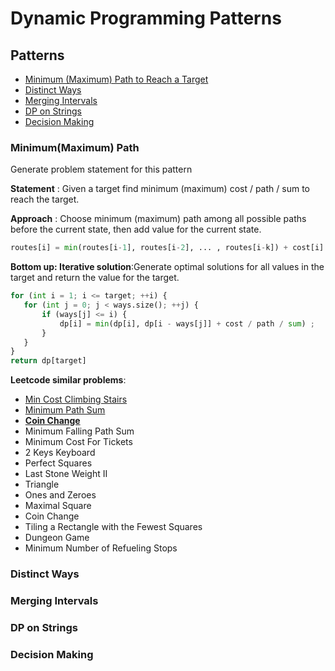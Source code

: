 # Dynamic Programming Patterns

## Patterns
- [Minimum (Maximum) Path to Reach a Target](#Minimum(Maximum)-Path)
- [Distinct Ways](#Distinct-Ways)
- [Merging Intervals](#Merging-Intervals)
- [DP on Strings](#DP-on-Strings)
- [Decision Making](#Decision-Making)

### Minimum(Maximum) Path
Generate problem statement for this pattern    

**Statement** : Given a target find minimum (maximum) cost / path / sum to reach the target.  

**Approach** : Choose minimum (maximum) path among all possible paths before the current state, then add value for the current state.
```python
routes[i] = min(routes[i-1], routes[i-2], ... , routes[i-k]) + cost[i]
```

**Bottom up: Iterative solution**:Generate optimal solutions for all values in the target and return the value for the target.
```python
for (int i = 1; i <= target; ++i) {
   for (int j = 0; j < ways.size(); ++j) {
       if (ways[j] <= i) {
           dp[i] = min(dp[i], dp[i - ways[j]] + cost / path / sum) ;
       }
   }
}
return dp[target]
```
**Leetcode similar problems**:   
- [Min Cost Climbing Stairs](https://github.com/waiyulam/Interview-Prep-Guide/blob/master/Practices/dp/climbing_stairs.py)
- [Minimum Path Sum](https://github.com/waiyulam/Interview-Prep-Guide/blob/master/Practices/dp/mps.py)
- [**Coin Change**](https://github.com/waiyulam/Interview-Prep-Guide/blob/master/Practices/dp/coin_change.py)
- Minimum Falling Path Sum 
- Minimum Cost For Tickets
- 2 Keys Keyboard
- Perfect Squares
- Last Stone Weight II
- Triangle 
- Ones and Zeroes
- Maximal Square
- Coin Change
- Tiling a Rectangle with the Fewest Squares
- Dungeon Game
- Minimum Number of Refueling Stops

### Distinct Ways


### Merging Intervals

### DP on Strings

### Decision Making

